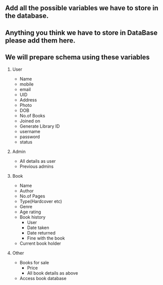 ## Add all the possible variables we have to store in the database.
## Anything you think we have to store in DataBase please add them here.
## We will prepare schema using these variables

1. User
    - Name
    - mobile
    - email
    - UID
    - Address
    - Photo
    - DOB
    - No.of Books
    - Joined on
    - Generate Library ID
    - username
    - password
    - status


2. Admin
    - All details as user
    - Previous admins


3. Book
    - Name
    - Author
    - No.of Pages
    - Type(Hardcover etc)
    - Genre
    - Age rating
    - Book history
         - User
         - Date taken
         - Date returned
         - Fine with the book
    - Current book holder

4. Other
    - Books for sale
        - Price
        - All book details as above
    - Access book database
